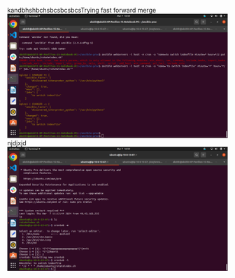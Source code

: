kandbhshbchsbcsbcsbcsTrying fast forward merge
![](https://github.com/zoro2024/opstreeninja/blob/main/Screenshot%20from%202024-03-07%2016-59-01.png)
njdjxjd
![](https://github.com/zoro2024/opstreeninja/blob/main/Screenshot%20from%202024-03-07%2016-59-10.png)
